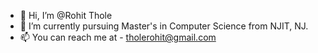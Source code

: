 - 👋 Hi, I’m @Rohit Thole
- 👀 I’m currently pursuing Master's in Computer Science from NJIT, NJ.
- 📫 You can reach me at - tholerohit@gmail.com

<!---
rlt23/rlt23 is a ✨ special ✨ repository because its `README.md` (this file) appears on your GitHub profile.
You can click the Preview link to take a look at your changes.
--->
